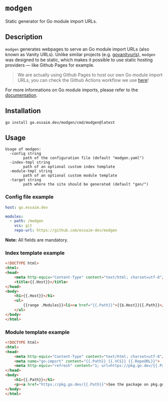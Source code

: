 # `modgen`
Static generator for Go module import URLs. 

## Description
`modgen` generates webpages to serve an Go module import URLs (also known as Vanity URLs).
Unlike similar projects (e.g. [govanityurls](https://github.com/GoogleCloudPlatform/govanityurls/tree/master)), `modgen` was designed to be static, which makes it possible to use static hosting providers — like Github Pages for example.
> We are actually using Github Pages to host our own Go module import URLs,
> you can check the Github Actions workflow we use [here](https://github.com/essaim-dev/go.essaim.dev/blob/main/.github/workflows/modgen-gh-pages.yml)!

For more informations on Go module imports, please refer to the [documentation](https://go.dev/ref/mod#serving-from-proxy).

## Installation
```
go install go.essaim.dev/modgen/cmd/modgen@latest
```

## Usage

```
Usage of modgen:
  -config string
        path of the configuration file (default "modgen.yaml")
  -index-tmpl string
        path of an optional custom index template
  -module-tmpl string
        path of an optional custom module template
  -target string
        path where the site should be generated (default "gen/")
```
### Config file example
```yaml
host: go.essaim.dev

modules:
  - path: /modgen
    vcs: git
    repo-url: https://github.com/essaim-dev/modgen
```
**Note:** All fields are mandatory.

### Index template example
```html
<!DOCTYPE html>
<html>
<head>
	<meta http-equiv="Content-Type" content="text/html; charset=utf-8"/>
	<title>{{.Host}}</title>
</head>
<body>
	<h1>{{.Host}}</h1>
	<ul>
		{{range .Modules}}<li><a href="{{.Path}}">{{$.Host}}{{.Path}}</a></li>{{end}}
	</ul>
</body>
</html>
```

### Module template example
```html
<!DOCTYPE html>
<html>
<head>
	<meta http-equiv="Content-Type" content="text/html; charset=utf-8"/>
	<meta name="go-import" content="{{.Path}} {{.VCS}} {{.RepoURL}}">
	<meta http-equiv="refresh" content="1; url=https://pkg.go.dev/{{.Path}}">
</head>
<body>
	<h1>{{.Path}}</h1>
	<p><a href="https://pkg.go.dev/{{.Path}}">See the package on pkg.go.dev</a>.</p>
</body>
</html>
```

